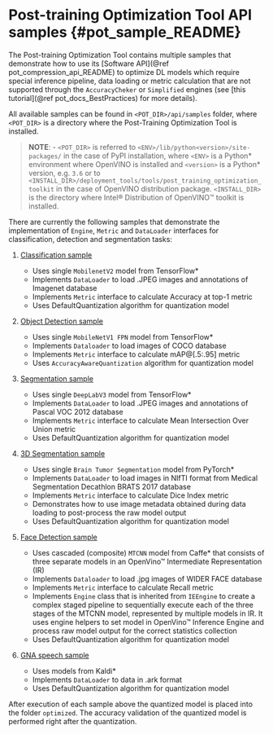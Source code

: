 # Post-training Optimization Tool API samples {#pot_sample_README}

The Post-training Optimization Tool contains multiple samples that demonstrate how to use its [Software API](@ref pot_compression_api_README) 
to optimize DL models which require special inference pipeline, data loading or metric calculation that 
are not supported through the `AccuracyCheker` or `Simplified` engines (see [this tutorial](@ref pot_docs_BestPractices) for more details).

All available samples can be found in `<POT_DIR>/api/samples` folder, where `<POT_DIR>` is a directory where the Post-Training Optimization Tool is installed.
> **NOTE**: - `<POT_DIR>` is referred to `<ENV>/lib/python<version>/site-packages/` in the case of PyPI installation, where `<ENV>` is a Python* 
> environment where OpenVINO is installed and `<version>` is a Python* version, e.g. `3.6` or to `<INSTALL_DIR>/deployment_tools/tools/post_training_optimization_toolkit` in the case of OpenVINO distribution package. 
> `<INSTALL_DIR>` is the directory where Intel&reg; Distribution of OpenVINO&trade; toolkit is installed.

There are currently the following samples that demonstrate the implementation of `Engine`, `Metric` and `DataLoader` interfaces 
for classification, detection and segmentation tasks:

1. [Classification sample](./classification/README.md)
    - Uses single `MobilenetV2` model from TensorFlow*
    - Implements `DataLoader` to load .JPEG images and annotations of Imagenet database
    - Implements `Metric` interface to calculate Accuracy at top-1 metric
    - Uses DefaultQuantization algorithm for quantization model

2. [Object Detection sample](./object_detection/README.md)
    - Uses single `MobileNetV1 FPN` model from TensorFlow*
    - Implements `Dataloader` to load images of COCO database
    - Implements `Metric` interface to calculate mAP@[.5:.95] metric
    - Uses `AccuracyAwareQuantization` algorithm for quantization model

3. [Segmentation sample](./segmentation/README.md)
    - Uses single `DeepLabV3` model from TensorFlow*
    - Implements `DataLoader` to load .JPEG images and annotations of Pascal VOC 2012 database
    - Implements `Metric` interface to calculate Mean Intersection Over Union metric
    - Uses DefaultQuantization algorithm for quantization model

4. [3D Segmentation sample](./3d_segmentation/README.md)
    - Uses single `Brain Tumor Segmentation` model from PyTorch*
    - Implements `DataLoader` to load images in NIfTI format from Medical Segmentation Decathlon BRATS 2017 database
    - Implements `Metric` interface to calculate Dice Index metric
    - Demonstrates how to use image metadata obtained during data loading to post-process the raw model output
    - Uses DefaultQuantization algorithm for quantization model

5. [Face Detection sample](./face_detection/README.md)
    - Uses cascaded (composite) `MTCNN` model from Caffe* that consists of three separate models in an OpenVino&trade; Intermediate Representation (IR)
    - Implements `Dataloader` to load .jpg images of WIDER FACE database
    - Implements `Metric` interface to calculate Recall metric
    - Implements `Engine` class that is inherited from `IEEngine` to create a complex staged pipeline to sequentially execute 
    each of the three stages of the MTCNN model, represented by multiple models in IR. It uses engine helpers to set model in 
    OpenVino&trade; Inference Engine and process raw model output for the correct statistics collection
    - Uses DefaultQuantization algorithm for quantization model

6. [GNA speech sample](./speech/README.md)
    - Uses models from Kaldi*
    - Implements `DataLoader` to data in .ark format
    - Uses DefaultQuantization algorithm for quantization model
   
After execution of each sample above the quantized model is placed into the folder `optimized`. The accuracy validation of the quantized model is performed right after the quantization. 
